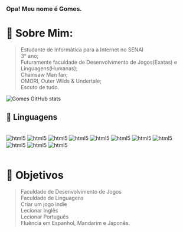 
### Opa! Meu nome é Gomes.

# 🌙 Sobre Mim:
> Estudante de Informática para a Internet no SENAI<br>  3° ano;<br>  Futuramente faculdade de Desenvolvimento de Jogos(Exatas) e Linguagens(Humanas);<br>  Chainsaw Man fan;<br>  OMORI, Outer Wilds & Undertale;<br>  Escuto de tudo.


![Gomes GitHub stats](https://github-readme-stats.vercel.app/api?username=gomes1401&show_icons=true&theme=dark)

## 👾 Linguagens

<div style="display: inline_block"><br>
<img align="center" alt="html5" src="https://img.shields.io/badge/HTML-239120?style=for-the-badge&logo=html5&logoColor=white" />
<img align="center" alt="html5" src="https://img.shields.io/badge/CSS-239120?&style=for-the-badge&logo=css3&logoColor=white" />
<img align="center" alt="html5" src="https://img.shields.io/badge/JavaScript-F7DF1E?style=for-the-badge&logo=javascript&logoColor=black" />
<img align="center" alt="html5" src="https://img.shields.io/badge/Java-ED8B00?style=for-the-badge&logo=openjdk&logoColor=white" />
<img align="center" alt="html5" src="https://img.shields.io/badge/React-20232A?style=for-the-badge&logo=react&logoColor=61DAFB" />
<img align="center" alt="html5" src="https://img.shields.io/badge/MySQL-00000F?style=for-the-badge&logo=mysql&logoColor=white" />
<img align="center" alt="html5" src="https://img.shields.io/badge/Python-3776AB?style=for-the-badge&logo=python&logoColor=white" />
<img align="center" alt="html5" src="https://img.shields.io/badge/Laravel-FF2D20?style=for-the-badge&logo=laravel&logoColor=white" />
<img align="center" alt="html5" src="https://img.shields.io/badge/PHP-777BB4?style=for-the-badge&logo=php&logoColor=white" />
<img align="center" alt="html5" src="https://img.shields.io/badge/C-00599C?style=for-the-badge&logo=c&logoColor=white" />
<img align="center" alt="html5" src="https://img.shields.io/badge/C%2B%2B-00599C?style=for-the-badge&logo=c%2B%2B&logoColor=white" />
 </div> <br>

# 🌌 Objetivos
> Faculdade de Desenvolvimento de Jogos<br> Faculdade de Linguagens<br>Criar um jogo indie<br>Lecionar Inglês<br>Lecionar Português<br>Fluência em Espanhol, Mandarim e Japonês.

 
